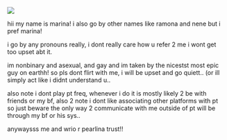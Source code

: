 ![](https://64.media.tumblr.com/32786ffc34222e4221672a2f54a94015/5f9977345ad2b7c9-22/s640x960/009bd7668102228ad15cf4f33c742b8080cc2525.gif)

hii my name is marina! i also go by other names like ramona and nene but i pref marina!


i go by any pronouns really, i dont really care how u refer 2 me i wont get too upset abt it.

im  nonbinary and asexual, and gay and im taken by the nicestst most epic guy on earthh! so pls dont flirt with me, i will be upset and go quiett.. (or ill simply act like i didnt understand u..

also note i dont play pt freq, whenever i do it is mostly likely 2 be with friends or my bf, also 2 note i dont like associating other platforms with pt so just beware the only way 2 communicate with me outside of pt will be through my bf or his sys..

anywaysss me and wrio r pearlina trust!!
